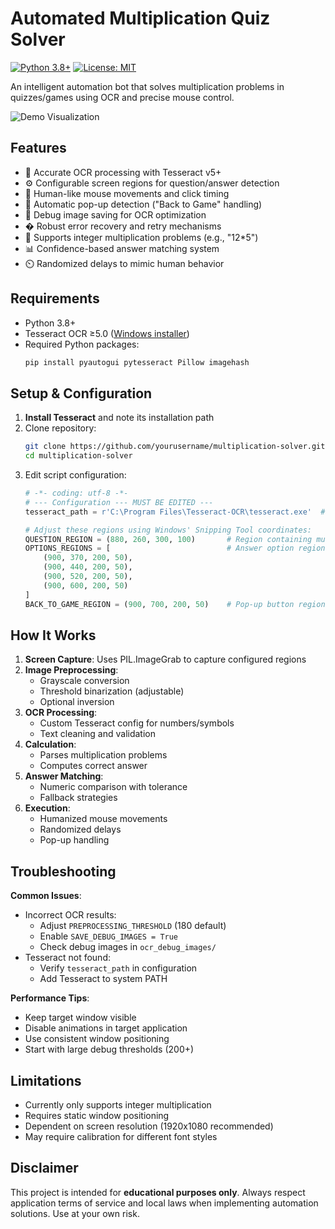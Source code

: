 # Automated Multiplication Quiz Solver

[![Python 3.8+](https://img.shields.io/badge/python-3.8%2B-blue.svg)](https://www.python.org/downloads/)
[![License: MIT](https://img.shields.io/badge/License-MIT-yellow.svg)](https://opensource.org/licenses/MIT)

An intelligent automation bot that solves multiplication problems in quizzes/games using OCR and precise mouse control.

![Demo Visualization](https://via.placeholder.com/800x400.png?text=Automation+Demo+Screenshot+-+Replace+With+Actual+Image)

## Features

- 🎯 Accurate OCR processing with Tesseract v5+
- ⚙️ Configurable screen regions for question/answer detection
- 🤖 Human-like mouse movements and click timing
- 🔄 Automatic pop-up detection ("Back to Game" handling)
- 📸 Debug image saving for OCR optimization
- � Robust error recovery and retry mechanisms
- 🧮 Supports integer multiplication problems (e.g., "12*5")
- 📊 Confidence-based answer matching system
- ⏲️ Randomized delays to mimic human behavior

## Requirements

- Python 3.8+
- Tesseract OCR ≥5.0 ([Windows installer](https://github.com/UB-Mannheim/tesseract/wiki))
- Required Python packages:
  ```bash
  pip install pyautogui pytesseract Pillow imagehash
  ```

## Setup & Configuration

1. **Install Tesseract** and note its installation path
2. Clone repository:
   ```bash
   git clone https://github.com/yourusername/multiplication-solver.git
   cd multiplication-solver
   ```
3. Edit script configuration:
   ```python
   # -*- coding: utf-8 -*-
   # --- Configuration --- MUST BE EDITED ---
   tesseract_path = r'C:\Program Files\Tesseract-OCR\tesseract.exe'  # Your Tesseract path
   
   # Adjust these regions using Windows' Snipping Tool coordinates:
   QUESTION_REGION = (880, 260, 300, 100)       # Region containing multiplication problem
   OPTIONS_REGIONS = [                          # Answer option regions
       (900, 370, 200, 50),
       (900, 440, 200, 50),
       (900, 520, 200, 50),
       (900, 600, 200, 50)
   ]
   BACK_TO_GAME_REGION = (900, 700, 200, 50)    # Pop-up button region
   ```

## How It Works

1. **Screen Capture**: Uses PIL.ImageGrab to capture configured regions
2. **Image Preprocessing**:
   - Grayscale conversion
   - Threshold binarization (adjustable)
   - Optional inversion
3. **OCR Processing**:
   - Custom Tesseract config for numbers/symbols
   - Text cleaning and validation
4. **Calculation**:
   - Parses multiplication problems
   - Computes correct answer
5. **Answer Matching**:
   - Numeric comparison with tolerance
   - Fallback strategies
6. **Execution**:
   - Humanized mouse movements
   - Randomized delays
   - Pop-up handling

## Troubleshooting

**Common Issues**:
- Incorrect OCR results:
  - Adjust `PREPROCESSING_THRESHOLD` (180 default)
  - Enable `SAVE_DEBUG_IMAGES = True`
  - Check debug images in `ocr_debug_images/`
- Tesseract not found:
  - Verify `tesseract_path` in configuration
  - Add Tesseract to system PATH

**Performance Tips**:
- Keep target window visible
- Disable animations in target application
- Use consistent window positioning
- Start with large debug thresholds (200+)

## Limitations

- Currently only supports integer multiplication
- Requires static window positioning
- Dependent on screen resolution (1920x1080 recommended)
- May require calibration for different font styles

## Disclaimer

This project is intended for **educational purposes only**. Always respect application terms of service and local laws when implementing automation solutions. Use at your own risk.
